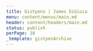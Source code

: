 ```yaml
---
title: Gistpens | James DiGioia
menu: content/menus/main.md
header: content/headers/main.md
status: publish
perPage: 10
_template: gistpenArchive
---
```

